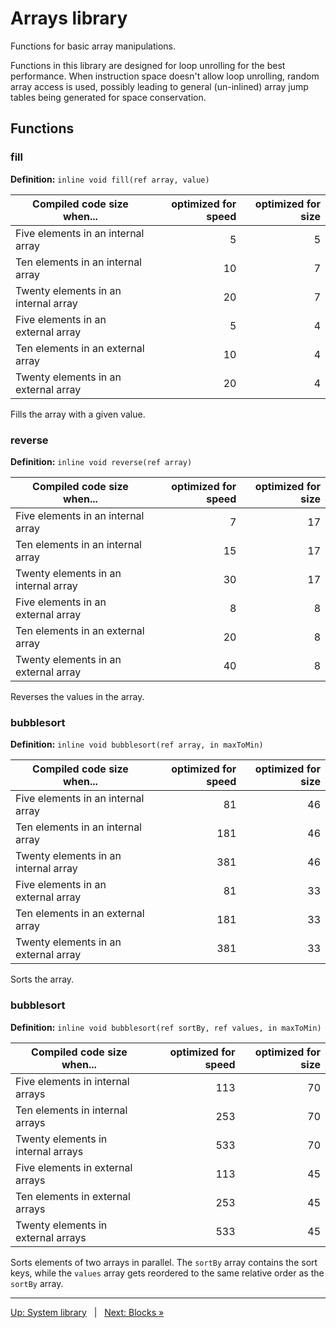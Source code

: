 # Arrays library

Functions for basic array manipulations.

Functions in this library are designed for loop unrolling for the best performance.
When instruction space doesn't allow loop unrolling, random array access is used,
possibly leading to general (un-inlined) array jump tables being generated for space conservation.

## Functions

### fill

**Definition:** `inline void fill(ref array, value)`

| Compiled code size when...               | optimized for speed | optimized for size |
|------------------------------------------|--------------------:|-------------------:|
| Five elements in an internal array       |                   5 |                  5 |
| Ten elements in an internal array        |                  10 |                  7 |
| Twenty elements in an internal array     |                  20 |                  7 |
| Five elements in an external array       |                   5 |                  4 |
| Ten elements in an external array        |                  10 |                  4 |
| Twenty elements in an external array     |                  20 |                  4 |

Fills the array with a given value.


### reverse

**Definition:** `inline void reverse(ref array)`

| Compiled code size when...               | optimized for speed | optimized for size |
|------------------------------------------|--------------------:|-------------------:|
| Five elements in an internal array       |                   7 |                 17 |
| Ten elements in an internal array        |                  15 |                 17 |
| Twenty elements in an internal array     |                  30 |                 17 |
| Five elements in an external array       |                   8 |                  8 |
| Ten elements in an external array        |                  20 |                  8 |
| Twenty elements in an external array     |                  40 |                  8 |

Reverses the values in the array.


### bubblesort

**Definition:** `inline void bubblesort(ref array, in maxToMin)`

| Compiled code size when...               | optimized for speed | optimized for size |
|------------------------------------------|--------------------:|-------------------:|
| Five elements in an internal array       |                  81 |                 46 |
| Ten elements in an internal array        |                 181 |                 46 |
| Twenty elements in an internal array     |                 381 |                 46 |
| Five elements in an external array       |                  81 |                 33 |
| Ten elements in an external array        |                 181 |                 33 |
| Twenty elements in an external array     |                 381 |                 33 |

Sorts the array.


### bubblesort

**Definition:** `inline void bubblesort(ref sortBy, ref values, in maxToMin)`

| Compiled code size when...               | optimized for speed | optimized for size |
|------------------------------------------|--------------------:|-------------------:|
| Five elements in internal arrays         |                 113 |                 70 |
| Ten elements in internal arrays          |                 253 |                 70 |
| Twenty elements in internal arrays       |                 533 |                 70 |
| Five elements in external arrays         |                 113 |                 45 |
| Ten elements in external arrays          |                 253 |                 45 |
| Twenty elements in external arrays       |                 533 |                 45 |

Sorts elements of two arrays in parallel. The `sortBy` array contains the sort keys, while the
`values` array gets reordered to the same relative order as the `sortBy` array.


---

[Up: System library](SYSTEM-LIBRARY.markdown) &nbsp; | &nbsp; [Next: Blocks »](SYSTEM-LIBRARY-BLOCKS.markdown)
